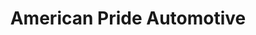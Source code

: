 ---
title: "American Pride Automotive"
url: /york-county/american-pride-automotive/
shop: car repair
---